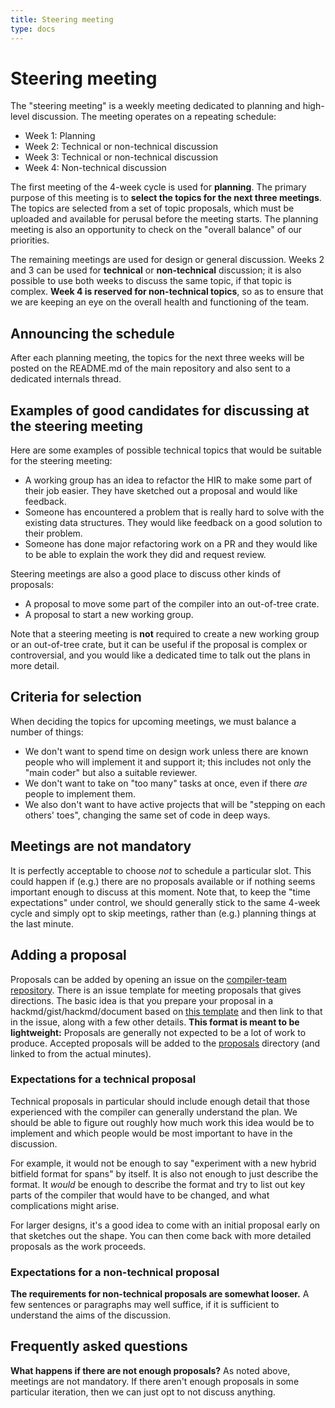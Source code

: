 ```yaml
---
title: Steering meeting
type: docs
---
```

# Steering meeting

The "steering meeting" is a weekly meeting dedicated to planning and
high-level discussion. The meeting operates on a repeating schedule:

- Week 1: Planning
- Week 2: Technical or non-technical discussion
- Week 3: Technical or non-technical discussion
- Week 4: Non-technical discussion

The first meeting of the 4-week cycle is used for **planning**. The
primary purpose of this meeting is to **select the topics for the next
three meetings**. The topics are selected from a set of topic
proposals, which must be uploaded and available for perusal before the
meeting starts. The planning meeting is also an opportunity to check
on the "overall balance" of our priorities.

The remaining meetings are used for design or general discussion.
Weeks 2 and 3 can be used for **technical** or **non-technical**
discussion; it is also possible to use both weeks to discuss the same
topic, if that topic is complex. **Week 4 is reserved for
non-technical topics**, so as to ensure that we are keeping an eye on
the overall health and functioning of the team.

## Announcing the schedule

After each planning meeting, the topics for the next three weeks will
be posted on the README.md of the main repository and also sent to a
dedicated internals thread.

## Examples of good candidates for discussing at the steering meeting

Here are some examples of possible technical topics that would be
suitable for the steering meeting:

- A working group has an idea to refactor the HIR to make some part of their
  job easier. They have sketched out a proposal and would like feedback.
- Someone has encountered a problem that is really hard to solve with
  the existing data structures. They would like feedback on a good
  solution to their problem.
- Someone has done major refactoring work on a PR and they would like
  to be able to explain the work they did and request review.

Steering meetings are also a good place to discuss other kinds of proposals:
  
- A proposal to move some part of the compiler into an out-of-tree crate.
- A proposal to start a new working group.

Note that a steering meeting is **not** required to create a new
working group or an out-of-tree crate, but it can be useful if the
proposal is complex or controversial, and you would like a dedicated
time to talk out the plans in more detail.

## Criteria for selection

When deciding the topics for upcoming meetings, we must balance a number of things:

- We don't want to spend time on design work unless there are known
  people who will implement it and support it; this includes not only
  the "main coder" but also a suitable reviewer.
- We don't want to take on "too many" tasks at once, even if there *are* people to
  implement them.
- We also don't want to have active projects that will be "stepping on
  each others' toes", changing the same set of code in deep ways.

## Meetings are not mandatory

It is perfectly acceptable to choose *not* to schedule a particular
slot. This could happen if (e.g.) there are no proposals available or
if nothing seems important enough to discuss at this moment.  Note
that, to keep the "time expectations" under control, we should
generally stick to the same 4-week cycle and simply opt to skip
meetings, rather than (e.g.) planning things at the last minute.

## Adding a proposal

Proposals can be added by opening an issue on the [compiler-team
repository][ct issues]. There is an issue template for meeting proposals that
gives directions. The basic idea is that you prepare your proposal in
a hackmd/gist/hackmd/document based on [this template][template] and then
link to that in the issue, along with a few other details. **This
format is meant to be lightweight:** Proposals are generally not
expected to be a lot of work to produce. Accepted proposals will be
added to the [proposals] directory (and linked to from the actual
minutes).

[ct]: https://github.com/rust-lang/compiler-team
[ct issues]: https://github.com/rust-lang/compiler-team/issues
[proposals]: ../../proposals/
[template]: ../../proposals/

### Expectations for a technical proposal

Technical proposals in particular should include enough detail that
those experienced with the compiler can generally understand the
plan. We should be able to figure out roughly how much work this idea
would be to implement and which people would be most important to have
in the discussion.

For example, it would not be enough to say "experiment with a new
hybrid bitfield format for spans" by itself. It is also not enough to
just describe the format. It *would* be enough to describe the format
and try to list out key parts of the compiler that would have to be
changed, and what complications might arise.

For larger designs, it's a good idea to come with an initial proposal
early on that sketches out the shape. You can then come back with more
detailed proposals as the work proceeds.

### Expectations for a non-technical proposal

**The requirements for non-technical proposals are somewhat looser.**  A
few sentences or paragraphs may well suffice, if it is sufficient to
understand the aims of the discussion.

## Frequently asked questions

**What happens if there are not enough proposals?** As noted above,
meetings are not mandatory. If there aren't enough proposals in some
particular iteration, then we can just opt to not discuss anything.